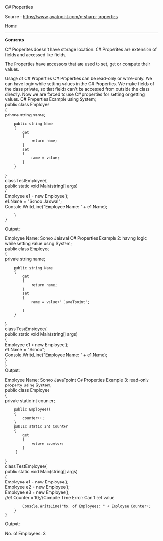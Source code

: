 C# Properties

Source : https://www.javatpoint.com/c-sharp-properties

[Home](readme.md)

---

**Contents**



C# Properites doesn't have storage location. C# Properites are extension of fields and accessed like fields.

The Properties have accessors that are used to set, get or compute their values.

Usage of C# Properties
C# Properties can be read-only or write-only.
We can have logic while setting values in the C# Properties.
We make fields of the class private, so that fields can't be accessed from outside the class directly. Now we are forced to use C# properties for setting or getting values.
C# Properties Example
using System;  
   public class Employee  
    {  
        private string name;  
  
        public string Name  
        {  
            get  
            {  
                return name;  
            }  
            set  
            {  
                name = value;  
            }  
        }  
   }  
   class TestEmployee{  
       public static void Main(string[] args)  
        {  
            Employee e1 = new Employee();  
            e1.Name = "Sonoo Jaiswal";  
            Console.WriteLine("Employee Name: " + e1.Name);  
  
        }  
    }  
Output:

Employee Name: Sonoo Jaiswal
C# Properties Example 2: having logic while setting value
using System;  
   public class Employee  
    {  
        private string name;  
  
        public string Name  
        {  
            get  
            {  
                return name;  
            }  
            set  
            {  
                name = value+" JavaTpoint";  
                  
            }  
        }  
   }  
   class TestEmployee{  
       public static void Main(string[] args)  
        {  
            Employee e1 = new Employee();  
            e1.Name = "Sonoo";  
            Console.WriteLine("Employee Name: " + e1.Name);  
        }  
    }  
Output:

Employee Name: Sonoo JavaTpoint
C# Properties Example 3: read-only property
using System;  
   public class Employee  
    {  
        private static int counter;  
  
        public Employee()  
        {  
            counter++;  
        }  
        public static int Counter  
        {  
            get  
            {  
                return counter;  
            }  
         }  
   }  
   class TestEmployee{  
       public static void Main(string[] args)  
        {  
            Employee e1 = new Employee();  
            Employee e2 = new Employee();  
            Employee e3 = new Employee();  
            //e1.Counter = 10;//Compile Time Error: Can't set value  
  
            Console.WriteLine("No. of Employees: " + Employee.Counter);  
        }  
    }  
Output:

No. of Employees: 3
